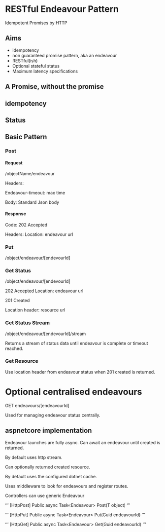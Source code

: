 # RESTful Endeavour Pattern
Idempotent Promises by HTTP

## Aims
- idempotency
- non guaranteed promise pattern, aka an endeavour
- RESTful(ish)
- Optional stateful status
- Maximum latency specifications


## A Promise, without the promise


## idempotency

## Status

## Basic Pattern

### Post

#### Request

/objectName/endeavour


Headers:

Endeavour-timeout: max time

Body:
Standard Json body

#### Response

Code: 202 Accepted

Headers:
Location: endeavour url




### Put

/object/endeavour/[endevourId]



### Get Status

/object/endeavour/[endevourId]

202 Accepted
Location: endeavour url

201 Created

Location header: resource url

### Get Status Stream

/object/endeavour/[endevourId]/stream

Returns a stream of status data until endeavour is complete or timeout reached.


### Get Resource 

Use location header from endeavour status when 201 created is returned.

# Optional centralised endeavours

GET endeavours/[endeavourId]

Used for managing endeavour status centrally.

## aspnetcore implementation

Endeavour launches are fully async.
Can await an endeavour until created is returned.

By default uses http stream.

Can optionally returned created resource.

By default uses the configured dotnet cache.

Uses middleware to look for endeavours and register routes.

Controllers can use generic Endeavour<T>

‘’’
[HttpPost]
Public async Task<Endeavour<T>> Post(T object)
‘’’

‘’’
[HttpPut]
Public async Task<Endeavour<T>> Put(Guid endeavourId)
‘’’

‘’’
[HttpGet]
Public async Task<Endeavour<T>> Get(Guid endeavourId)
‘’’



